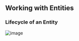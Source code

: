 ## Working with Entities

### Lifecycle of an Entity

![image](https://user-images.githubusercontent.com/13553866/209671624-a8b630cf-2083-41a6-8cfd-eff244d2af39.png)